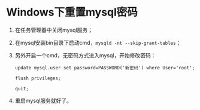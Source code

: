 # Windows下重置mysql密码

1. 在任务管理器中关闭mysql服务；

2. 在mysql安装bin目录下启动cmd，`mysqld -nt --skip-grant-tables`；

3. 另外开启一个cmd，无密码方式进入mysql，开始修改密码：

   ```mysql
   update mysql.user set password=PASSWORD('新密码') where User='root';
   
   flush privileges; 
   
   quit;
   ```

4. 重启mysql服务就好了。

